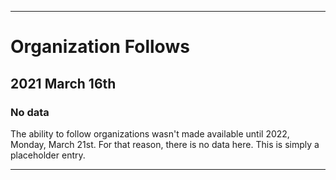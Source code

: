 
***

# Organization Follows

## 2021 March 16th

### No data

The ability to follow organizations wasn't made available until 2022, Monday, March 21st. For that reason, there is no data here. This is simply a placeholder entry.

***
